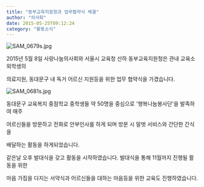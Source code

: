```yaml
---
title: "동부교육지원청과 업무협약식 체결"
author: "의사회"
date: 2015-05-25T09:12:24
category: "활동소식"
---
```


![SAM_0679s.jpg](/files/attach/images/2318/796/032/24ffec4868497b8deacd3760b5e14d9f.jpg)

2015년 5월 8일 사랑나눔의사회와 서울시 교육청 산하 동부교육지원청은 관내 교육소외학생의

의료지원, 동대문구 내 독거 어르신 지원등을 위한 업무 협약식을 가겼습니다.

![SAM_0681s.jpg](/files/attach/images/2318/796/032/a9d098edc1f3df02a034dd2d305ee8ab.jpg)

동대문구 교육복지 중점학교 중학생들 약 50명을 중심으로 '행복나눔봉사단'을 발족하여 매주

어르신들을 방문하고 전화로 안부인사를 하게 되며 방문 시 말벗 서비스와 간단한 간식을

배달하는 활동을 하게되었습니다.

같은날 오후 발대식을 갖고 활동을 시작하였습니다. 발대식을 통해 11월까지 진행될 활동을 위한

마음 가짐을 다지는 서약식과 어르신들을 대하는 마음등을 위한 교육도 진행하였습니다.
